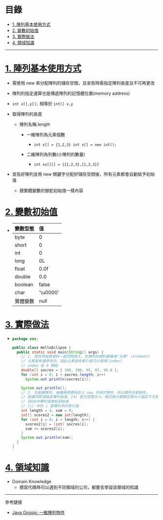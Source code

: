 <h1 id="top">目錄</h1>

- [1. 陣列基本使用方式](#s1)
- [2. 變數初始值](#s2)
- [3. 實際做法](#s3)
- [4. 領域知識](#s4)

---

# <a id="s1" class="md-title" href="#top">1. 陣列基本使用方式</a>

- 需使用 new 來分配陣列的儲存空間，且宣告時需指定陣列長度且不可再更改

- 陣列的指定運算也是傳遞陣列的記憶體位置(memory address)

- `int x[],y[];` 相等於 `int[] x,y`

- 取得陣列的長度

  - 陣列名稱.length

    - 一維陣列為元素個數

      - <code>int x[] = &#123;1,2,3&#125; int x[] = new int();</code>

    - 二維陣列為列數(小陣列的數量)

      - <code>int xx[][] = &#123;&#123;1,2,3&#125;,&#123;1,2,3&#125;&#125;</code>

- 宣告好陣列並用 new 關鍵字分配好儲存空間後，所有元素都會自動賦予初始值
  - 跟實體變數的御蛇初始值一樣內容

# <a id="s2" class="md-title" href="#top">2. 變數初始值</a>

- <table>
  <thead>
  <tr>
  <th style="text-align:left">變數型態</th>
  <th style="text-align:left">值</th>
  </tr>
  </thead>
  <tbody>
  <tr>
  <td style="text-align:left">byte</td>
  <td style="text-align:left">0</td>
  </tr>
  <tr>
  <td style="text-align:left">short</td>
  <td style="text-align:left">0</td>
  </tr>
  <tr>
  <td style="text-align:left">int</td>
  <td style="text-align:left">0</td>
  </tr>
  <tr>
  <td style="text-align:left">long</td>
  <td style="text-align:left">0L</td>
  </tr>
  <tr>
  <td style="text-align:left">float</td>
  <td style="text-align:left">0.0f</td>
  </tr>
  <tr>
  <td style="text-align:left">double</td>
  <td style="text-align:left">0.0</td>
  </tr>
  <tr>
  <td style="text-align:left">boolean</td>
  <td style="text-align:left">false</td>
  </tr>
  <tr>
  <td style="text-align:left">char</td>
  <td style="text-align:left">'\u0000'</td>
  </tr>
  <tr>
  <td style="text-align:left">實體變數</td>
  <td style="text-align:left">null</td>
  </tr>
  </tbody>
  </table>

# <a id="s3" class="md-title" href="#top">3. 實際做法</a>

- ```java
  package xxx;

  public class HelloEclipse {
    public static void main(String[] args) {
      // 1. 宣告時就將資料一起同時放入，在陣列的資料都稱為"元素" (element)
      // 元素是有順序性的，因此元素就有索引值可以使用(index)
      // index 從 0 開始
      double[] socres = { 100, 100, 95, 97, 99.8 };
      for (int i = 0; i < socres.length; i++)
        System.out.println(socres[i]);

      System.out.println();
      // 2. 先創建陣列，後續再把資料存入 new 作用於物件，所以陣列也是物件。
      // 創建同時須指定陣列長度。[4] 表示空間大小，程式執行期間空間大小固定不可更動
      // JAVA中陣列值會給初始值
      // [i] 中的 i 是陣列中的索引值
      int length = 4, sum = 0;
      int[] scores2 = new int[length];
      for (int i = 0; i < length; i++) {
        scores2[i] = (int) socres[i];
        sum += scores2[i];
      }
      System.out.println(sum);
    }
  }
  ```

# <a id="s4" class="md-title" href="#top">4. 領域知識</a>

- Domain Knowledge
  - 撰寫代碼時可以遇到不同領域的公司，都要去學習該領域的知識

---

參考鏈接

- [Java Gossip: 一維陣列物件](https://openhome.cc/Gossip/JavaGossip-V1/OneDimensionArray.htm)

